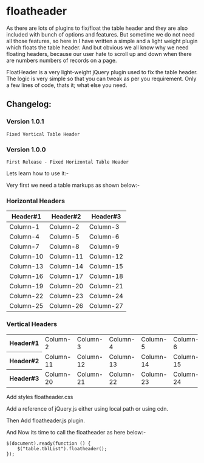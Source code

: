 # floatheader
As there are lots of plugins to fix/float the table header and they are also included with bunch of options and features. But sometime we do not need all those features, so here in I have written a simple and a light weight plugin which floats the table header. And but obvious we all know why we need floating headers, because our user hate to scroll up and down when there are numbers numbers of records on a page.

FloatHeader is a very light-weight jQuery plugin used to fix the table header. The logic is very simple so that you can tweak as per you requirement. Only a few lines of code, thats it; what else you need.

<h2>Changelog:</h2>
<h3>Version 1.0.1</h3>

    Fixed Vertical Table Header

<h3>Version 1.0.0</h3>

    First Release - Fixed Horizontal Table Header

Lets learn how to use it:-

Very first we need a table markups as shown below:-

<h3>Horizontal Headers</h3>
<table class="tblList" width="100%" cellpadding="2" cellspacing="2">
<thead>
<tr>
<th>
Header#1
</th>
<th>
Header#2
</th>
<th>
Header#3
</th>
</tr>
</thead>
<tbody>
<tr>
<td>Column-1</td>
<td>Column-2</td>
<td>Column-3</td>
</tr>
<tr>
<td>Column-4</td>
<td>Column-5</td>
<td>Column-6</td>
</tr>
<tr>
<td>Column-7</td>
<td>Column-8</td>
<td>Column-9</td>
</tr>
<tr>
<td>Column-10</td>
<td>Column-11</td>
<td>Column-12</td>
</tr>
<tr>
<td>Column-13</td>
<td>Column-14</td>
<td>Column-15</td>
</tr>
<tr>
<td>Column-16</td>
<td>Column-17</td>
<td>Column-18</td>
</tr>
<tr>
<td>Column-19</td>
<td>Column-20</td>
<td>Column-21</td>
</tr>
<tr>
<td>Column-22</td>
<td>Column-23</td>
<td>Column-24</td>
</tr>
<tr>
<td>Column-25</td>
<td>Column-26</td>
<td>Column-27</td>
</tr>
</tbody>
</table>
<h3>Vertical Headers</h3>
    <table id="vtable" class="tblList">
      <tbody>
        <tr>
          <th>Header#1</th>
          <td>Column-2</td>
          <td>Column-3</td>
          <td>Column-4</td>
          <td>Column-5</td>
          <td>Column-6</td>
          <td>Column-7</td>
          <td>Column-8</td>
          <td>Column-9</td>
        </tr>
        <tr>
          <th>Header#2</th>
          <td>Column-11</td>
          <td>Column-12</td>
          <td>Column-13</td>
          <td>Column-14</td>
          <td>Column-15</td>
          <td>Column-16</td>
          <td>Column-17</td>
          <td>Column-18</td>
        </tr>
        <tr>
          <th>Header#3</th>
          <td>Column-20</td>
          <td>Column-21</td>
          <td>Column-22</td>
          <td>Column-23</td>
          <td>Column-24</td>
          <td>Column-25</td>
          <td>Column-26</td>
          <td>Column-27</td>
        </tr>
      </tbody>
    </table>

Add styles floatheader.css

Add a reference of jQuery.js either using local path or using cdn.

Then Add floatheader.js plugin.

And Now its time to call the floatheader as here below:-

    $(document).ready(function () {
        $("table.tblList").floatheader();
    });

